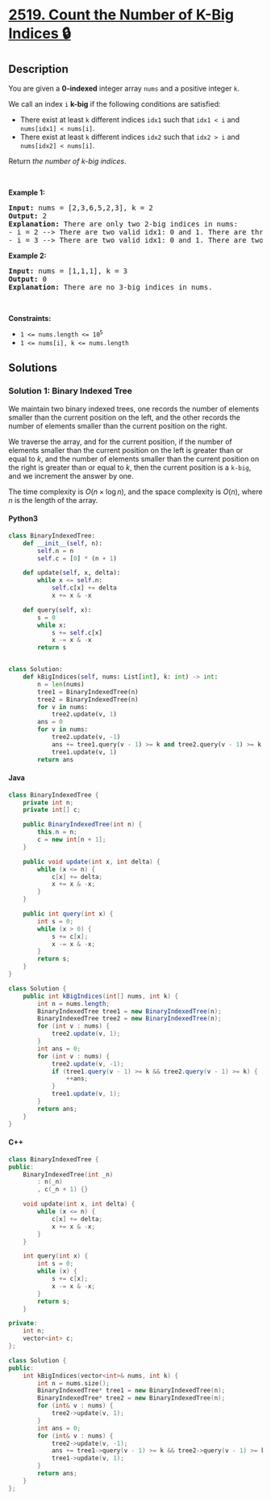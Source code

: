 # [2519. Count the Number of K-Big Indices 🔒](https://leetcode.com/problems/count-the-number-of-k-big-indices)

## Description

<!-- description:start -->

<p>You are given a <strong>0-indexed</strong> integer array <code>nums</code> and a positive integer <code>k</code>.</p>

<p>We call an index <code>i</code> <strong>k-big</strong> if the following conditions are satisfied:</p>

<ul>
	<li>There exist at least <code>k</code> different indices <code>idx1</code> such that <code>idx1 &lt; i</code> and <code>nums[idx1] &lt; nums[i]</code>.</li>
	<li>There exist at least <code>k</code> different indices <code>idx2</code> such that <code>idx2 &gt; i</code> and <code>nums[idx2] &lt; nums[i]</code>.</li>
</ul>

<p>Return <em>the number of k-big indices</em>.</p>

<p>&nbsp;</p>
<p><strong class="example">Example 1:</strong></p>

<pre>
<strong>Input:</strong> nums = [2,3,6,5,2,3], k = 2
<strong>Output:</strong> 2
<strong>Explanation:</strong> There are only two 2-big indices in nums:
- i = 2 --&gt; There are two valid idx1: 0 and 1. There are three valid idx2: 2, 3, and 4.
- i = 3 --&gt; There are two valid idx1: 0 and 1. There are two valid idx2: 3 and 4.
</pre>

<p><strong class="example">Example 2:</strong></p>

<pre>
<strong>Input:</strong> nums = [1,1,1], k = 3
<strong>Output:</strong> 0
<strong>Explanation:</strong> There are no 3-big indices in nums.
</pre>

<p>&nbsp;</p>
<p><strong>Constraints:</strong></p>

<ul>
	<li><code>1 &lt;= nums.length &lt;= 10<sup>5</sup></code></li>
	<li><code>1 &lt;= nums[i], k &lt;= nums.length</code></li>
</ul>

<!-- description:end -->

## Solutions

<!-- solution:start -->

### Solution 1: Binary Indexed Tree

We maintain two binary indexed trees, one records the number of elements smaller than the current position on the left, and the other records the number of elements smaller than the current position on the right.

We traverse the array, and for the current position, if the number of elements smaller than the current position on the left is greater than or equal to $k$, and the number of elements smaller than the current position on the right is greater than or equal to $k$, then the current position is a `k-big`, and we increment the answer by one.

The time complexity is $O(n \times \log n)$, and the space complexity is $O(n)$, where $n$ is the length of the array.

#### Python3

```python
class BinaryIndexedTree:
    def __init__(self, n):
        self.n = n
        self.c = [0] * (n + 1)

    def update(self, x, delta):
        while x <= self.n:
            self.c[x] += delta
            x += x & -x

    def query(self, x):
        s = 0
        while x:
            s += self.c[x]
            x -= x & -x
        return s


class Solution:
    def kBigIndices(self, nums: List[int], k: int) -> int:
        n = len(nums)
        tree1 = BinaryIndexedTree(n)
        tree2 = BinaryIndexedTree(n)
        for v in nums:
            tree2.update(v, 1)
        ans = 0
        for v in nums:
            tree2.update(v, -1)
            ans += tree1.query(v - 1) >= k and tree2.query(v - 1) >= k
            tree1.update(v, 1)
        return ans
```

#### Java

```java
class BinaryIndexedTree {
    private int n;
    private int[] c;

    public BinaryIndexedTree(int n) {
        this.n = n;
        c = new int[n + 1];
    }

    public void update(int x, int delta) {
        while (x <= n) {
            c[x] += delta;
            x += x & -x;
        }
    }

    public int query(int x) {
        int s = 0;
        while (x > 0) {
            s += c[x];
            x -= x & -x;
        }
        return s;
    }
}

class Solution {
    public int kBigIndices(int[] nums, int k) {
        int n = nums.length;
        BinaryIndexedTree tree1 = new BinaryIndexedTree(n);
        BinaryIndexedTree tree2 = new BinaryIndexedTree(n);
        for (int v : nums) {
            tree2.update(v, 1);
        }
        int ans = 0;
        for (int v : nums) {
            tree2.update(v, -1);
            if (tree1.query(v - 1) >= k && tree2.query(v - 1) >= k) {
                ++ans;
            }
            tree1.update(v, 1);
        }
        return ans;
    }
}
```

#### C++

```cpp
class BinaryIndexedTree {
public:
    BinaryIndexedTree(int _n)
        : n(_n)
        , c(_n + 1) {}

    void update(int x, int delta) {
        while (x <= n) {
            c[x] += delta;
            x += x & -x;
        }
    }

    int query(int x) {
        int s = 0;
        while (x) {
            s += c[x];
            x -= x & -x;
        }
        return s;
    }

private:
    int n;
    vector<int> c;
};

class Solution {
public:
    int kBigIndices(vector<int>& nums, int k) {
        int n = nums.size();
        BinaryIndexedTree* tree1 = new BinaryIndexedTree(n);
        BinaryIndexedTree* tree2 = new BinaryIndexedTree(n);
        for (int& v : nums) {
            tree2->update(v, 1);
        }
        int ans = 0;
        for (int& v : nums) {
            tree2->update(v, -1);
            ans += tree1->query(v - 1) >= k && tree2->query(v - 1) >= k;
            tree1->update(v, 1);
        }
        return ans;
    }
};
```
<!-- solution:end -->

<!-- problem:end -->
